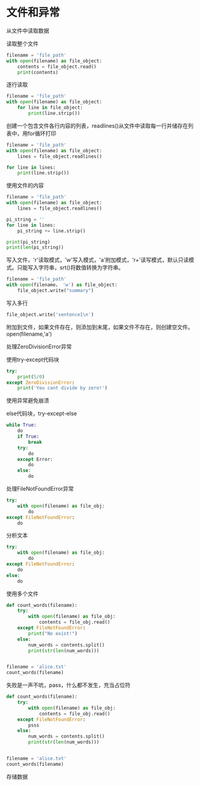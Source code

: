 # 文件和异常

从文件中读取数据

读取整个文件

```py
filename = 'file_path'
with open(filename) as file_object:
    contents = file_object.read()
    print(contents)
```

逐行读取

```py
filename = 'file_path'
with open(filename) as file_object:
    for line in file_object:
        print(line.strip())
```

创建一个包含文件各行内容的列表，readlines\(\)从文件中读取每一行并储存在列表中，用for循环打印

```py
filename = 'file_path'
with open(filename) as file_object:
    lines = file_object.readlines()

for line in lines:
    print(line.strip())
```

使用文件的内容

```py
filename = 'file_path'
with open(filename) as file_object:
    lines = file_object.readlines()

pi_string = ''
for line in lines:
    pi_string += line.strip()

print(pi_string)
print(len(pi_string))
```

写入文件，'r'读取模式，'w'写入模式，'a'附加模式，'r+'读写模式，默认只读模式。只能写入字符串，srt\(\)将数值转换为字符串。

```py
filename = 'file_path'
with open(filename， 'w') as file_object:
    file_object.write("summary")
```

写入多行

```py
file_object.write('sentence1\n')
```

附加到文件，如果文件存在，则添加到末尾，如果文件不存在，则创建空文件。open\(filename,'a'\)

处理ZeroDivisionError异常

使用try-except代码块

```py
try:
    print(5/0)
except ZeroDivisionError:
    print('You cant divide by zero!')
```

使用异常避免崩溃

else代码块，try-except-else

```py
while True:
    do
    if True:
        break
    try:
        do
    except Error:
        do
    else:
        do
```

处理FileNotFoundError异常

```py
try:
    with open(filename) as file_obj:
        do
except FileNotFoundError:
    do
```

分析文本

```py
try:
    with open(filename) as file_obj:
        do
except FileNotFoundError:
    do
else:
    do
```

使用多个文件

```py
def count_words(filename):
    try:
        with open(filename) as file_obj:
            contents = file_obj.read()
    except FileNotFoundError:
        print("No exist!")
    else:
        num_words = contents.split()
        print(str(len(num_words)))


filename = 'alice.txt'
count_words(filename)
```

失败是一声不吭，pass，什么都不发生，充当占位符

```py
def count_words(filename):
    try:
        with open(filename) as file_obj:
            contents = file_obj.read()
    except FileNotFoundError:
        psss
    else:
        num_words = contents.split()
        print(str(len(num_words)))


filename = 'alice.txt'
count_words(filename)
```

存储数据

















